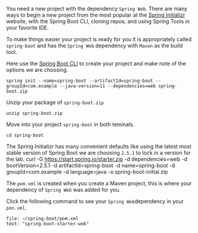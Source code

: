 
You need a new project with the dependency `Spring Web`. There are many ways to begin a new project from the most popular at the [Spring Initializr](start.spring.io) website, with the Spring Boot CLI, cloning repos, and using Spring Tools in your favorite IDE. 

To make things easier your project is ready for you it is appropriately called `spring-boot` and has the `Spring Web` dependency with `Maven` as the build tool. 

Here use the [Spring Boot CLI]() to create your project and make note of the options we are choosing.
```execute-1
spring init --name=spring-boot --artifactId=spring-boot --groupId=com.example --java-version=11 --dependencies=web spring-boot.zip
```

Unzip your package of `spring-boot.zip`
```execute-1
unzip spring-boot.zip
```
Move into your project `spring-boot` in both teminals.
```execute-all
cd spring-boot
```
The Spring Initializr has many convenient defaults like using the latest most stable version of Spring Boot we are choosing `2.5.1` to lock in a version for the lab. 
curl -G https://start.spring.io/starter.zip -d dependencies=web -d bootVersion=2.5.1 -d artifactId=spring-boot -d name=spring-boot -d groupId=com.example -d language=java -o spring-boot-initial.zip


The `pom.xml` is created when you create a Maven project, this is where your dependency of `Spring Web` was added for you. 

Click the following command to see your `Spring Web`dependency in your `pon.xml`.
```editor:select-matching-text
file: ~/spring-boot/pom.xml
text: "spring-boot-starter-web"
```
